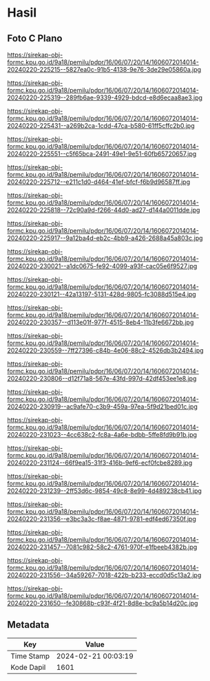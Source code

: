 # Hasil

## Foto C Plano

https://sirekap-obj-formc.kpu.go.id/9a18/pemilu/pdpr/16/06/07/20/14/1606072014014-20240220-225215--5827ea0c-91b5-4138-9e76-3de29e05860a.jpg

https://sirekap-obj-formc.kpu.go.id/9a18/pemilu/pdpr/16/06/07/20/14/1606072014014-20240220-225319--289fb6ae-9339-4929-bdcd-e8d6ecaa8ae3.jpg

https://sirekap-obj-formc.kpu.go.id/9a18/pemilu/pdpr/16/06/07/20/14/1606072014014-20240220-225431--a269b2ca-1cdd-47ca-b580-61ff5cffc2b0.jpg

https://sirekap-obj-formc.kpu.go.id/9a18/pemilu/pdpr/16/06/07/20/14/1606072014014-20240220-225551--c5f65bca-2491-49e1-9e51-60fb65720657.jpg

https://sirekap-obj-formc.kpu.go.id/9a18/pemilu/pdpr/16/06/07/20/14/1606072014014-20240220-225712--e211c1d0-d464-41ef-bfcf-f6b9d96587ff.jpg

https://sirekap-obj-formc.kpu.go.id/9a18/pemilu/pdpr/16/06/07/20/14/1606072014014-20240220-225818--72c90a9d-f266-44d0-ad27-d144a0011dde.jpg

https://sirekap-obj-formc.kpu.go.id/9a18/pemilu/pdpr/16/06/07/20/14/1606072014014-20240220-225917--9a12ba4d-eb2c-4bb9-a426-2688a45a803c.jpg

https://sirekap-obj-formc.kpu.go.id/9a18/pemilu/pdpr/16/06/07/20/14/1606072014014-20240220-230021--a1dc0675-fe92-4099-a93f-cac05e6f9527.jpg

https://sirekap-obj-formc.kpu.go.id/9a18/pemilu/pdpr/16/06/07/20/14/1606072014014-20240220-230121--42a13197-5131-428d-9805-fc3088d515e4.jpg

https://sirekap-obj-formc.kpu.go.id/9a18/pemilu/pdpr/16/06/07/20/14/1606072014014-20240220-230357--d113e01f-977f-4515-8eb4-11b3fe6672bb.jpg

https://sirekap-obj-formc.kpu.go.id/9a18/pemilu/pdpr/16/06/07/20/14/1606072014014-20240220-230559--7ff27396-c84b-4e06-88c2-4526db3b2494.jpg

https://sirekap-obj-formc.kpu.go.id/9a18/pemilu/pdpr/16/06/07/20/14/1606072014014-20240220-230806--d12f71a8-567e-43fd-997d-42df453ee1e8.jpg

https://sirekap-obj-formc.kpu.go.id/9a18/pemilu/pdpr/16/06/07/20/14/1606072014014-20240220-230919--ac9afe70-c3b9-459a-97ea-5f9d21bed01c.jpg

https://sirekap-obj-formc.kpu.go.id/9a18/pemilu/pdpr/16/06/07/20/14/1606072014014-20240220-231023--4cc638c2-fc8a-4a6e-bdbb-5ffe8fd9b91b.jpg

https://sirekap-obj-formc.kpu.go.id/9a18/pemilu/pdpr/16/06/07/20/14/1606072014014-20240220-231124--66f9ea15-31f3-416b-9ef6-ecf0fcbe8289.jpg

https://sirekap-obj-formc.kpu.go.id/9a18/pemilu/pdpr/16/06/07/20/14/1606072014014-20240220-231239--2ff53d6c-9854-49c8-8e99-4d489238cb41.jpg

https://sirekap-obj-formc.kpu.go.id/9a18/pemilu/pdpr/16/06/07/20/14/1606072014014-20240220-231356--e3bc3a3c-f8ae-4871-9781-edf4ed67350f.jpg

https://sirekap-obj-formc.kpu.go.id/9a18/pemilu/pdpr/16/06/07/20/14/1606072014014-20240220-231457--7081c982-58c2-4761-970f-e1fbeeb4382b.jpg

https://sirekap-obj-formc.kpu.go.id/9a18/pemilu/pdpr/16/06/07/20/14/1606072014014-20240220-231556--34a59267-7018-422b-b233-eccd0d5c13a2.jpg

https://sirekap-obj-formc.kpu.go.id/9a18/pemilu/pdpr/16/06/07/20/14/1606072014014-20240220-231650--fe30868b-c93f-4f21-8d8e-bc9a5b14d20c.jpg


## Metadata

| Key        | Value               |
| ---------- | ------------------- |
| Time Stamp | 2024-02-21 00:03:19 |
| Kode Dapil | 1601                |



